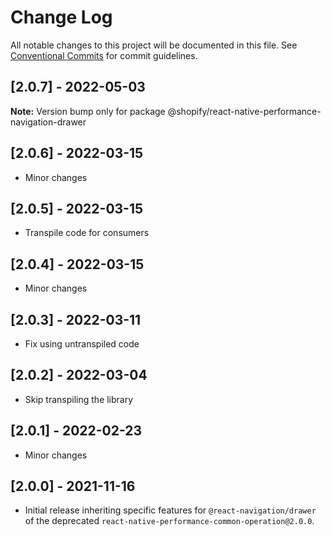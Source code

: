 # Change Log

All notable changes to this project will be documented in this file.
See [Conventional Commits](https://conventionalcommits.org) for commit guidelines.

## [2.0.7] - 2022-05-03

**Note:** Version bump only for package @shopify/react-native-performance-navigation-drawer





<!-- ## [Unreleased] -->

## [2.0.6] - 2022-03-15

- Minor changes

## [2.0.5] - 2022-03-15

- Transpile code for consumers

## [2.0.4] - 2022-03-15

- Minor changes

## [2.0.3] - 2022-03-11

- Fix using untranspiled code

## [2.0.2] - 2022-03-04

- Skip transpiling the library

## [2.0.1] - 2022-02-23

- Minor changes

## [2.0.0] - 2021-11-16

- Initial release inheriting specific features for `@react-navigation/drawer` of the deprecated `react-native-performance-common-operation@2.0.0`.
